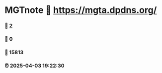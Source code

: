 # MGTnote :link: https://mgta.dpdns.org/ 
### :page_facing_up: [2](https://mgta.dpdns.org//tag.html) 
### :speech_balloon: 0 
### :hibiscus: 15813 
### :alarm_clock: 2025-04-03 19:22:30 

